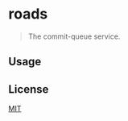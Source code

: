 # roads

> The commit-queue service.

## Usage

## License

[MIT](https://github.com/siberianmh/siberianmh/blob/master/LICENSE.md)
